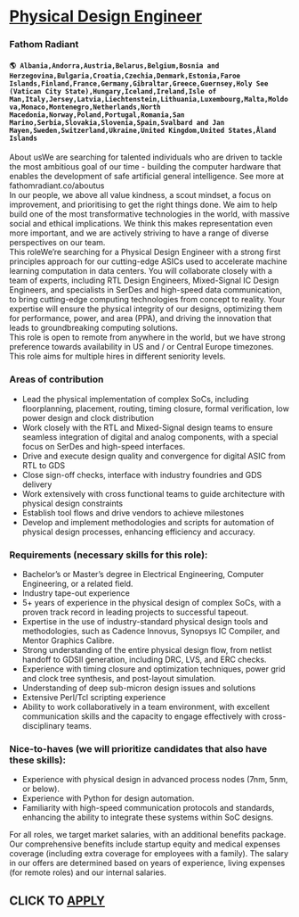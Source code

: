 # [Physical Design Engineer](https://www.remotewlb.com/apply/physical-design-engineer-46235)  
### Fathom Radiant  
#### `🌎 Albania,Andorra,Austria,Belarus,Belgium,Bosnia and Herzegovina,Bulgaria,Croatia,Czechia,Denmark,Estonia,Faroe Islands,Finland,France,Germany,Gibraltar,Greece,Guernsey,Holy See (Vatican City State),Hungary,Iceland,Ireland,Isle of Man,Italy,Jersey,Latvia,Liechtenstein,Lithuania,Luxembourg,Malta,Moldova,Monaco,Montenegro,Netherlands,North Macedonia,Norway,Poland,Portugal,Romania,San Marino,Serbia,Slovakia,Slovenia,Spain,Svalbard and Jan Mayen,Sweden,Switzerland,Ukraine,United Kingdom,United States,Åland Islands`  
About usWe are searching for talented individuals who are driven to tackle the most ambitious goal of our time - building the computer hardware that enables the development of safe artificial general intelligence. See more at fathomradiant.co/aboutus  
In our people, we above all value kindness, a scout mindset, a focus on improvement, and prioritising to get the right things done. We aim to help build one of the most transformative technologies in the world, with massive social and ethical implications. We think this makes representation even more important, and we are actively striving to have a range of diverse perspectives on our team.  
This roleWe’re searching for a Physical Design Engineer with a strong first principles approach for our cutting-edge ASICs used to accelerate machine learning computation in data centers. You will collaborate closely with a team of experts, including RTL Design Engineers, Mixed-Signal IC Design Engineers, and specialists in SerDes and high-speed data communication, to bring cutting-edge computing technologies from concept to reality. Your expertise will ensure the physical integrity of our designs, optimizing them for performance, power, and area (PPA), and driving the innovation that leads to groundbreaking computing solutions.  
This role is open to remote from anywhere in the world, but we have strong preference towards availability in US and / or Central Europe timezones.  
This role aims for multiple hires in different seniority levels.

### Areas of contribution

  * Lead the physical implementation of complex SoCs, including floorplanning, placement, routing, timing closure, formal verification, low power design and clock distribution
  * Work closely with the RTL and Mixed-Signal design teams to ensure seamless integration of digital and analog components, with a special focus on SerDes and high-speed interfaces.
  * Drive and execute design quality and convergence for digital ASIC from RTL to GDS
  * Close sign-off checks, interface with industry foundries and GDS delivery
  * Work extensively with cross functional teams to guide architecture with physical design constraints
  * Establish tool flows and drive vendors to achieve milestones
  * Develop and implement methodologies and scripts for automation of physical design processes, enhancing efficiency and accuracy.

### Requirements (necessary skills for this role):

  * Bachelor’s or Master’s degree in Electrical Engineering, Computer Engineering, or a related field.
  * Industry tape-out experience
  * 5+ years of experience in the physical design of complex SoCs, with a proven track record in leading projects to successful tapeout.
  * Expertise in the use of industry-standard physical design tools and methodologies, such as Cadence Innovus, Synopsys IC Compiler, and Mentor Graphics Calibre.
  * Strong understanding of the entire physical design flow, from netlist handoff to GDSII generation, including DRC, LVS, and ERC checks.
  * Experience with timing closure and optimization techniques, power grid and clock tree synthesis, and post-layout simulation.
  * Understanding of deep sub-micron design issues and solutions
  * Extensive Perl/Tcl scripting experience
  * Ability to work collaboratively in a team environment, with excellent communication skills and the capacity to engage effectively with cross-disciplinary teams.

### Nice-to-haves (we will prioritize candidates that also have these skills):

  * Experience with physical design in advanced process nodes (7nm, 5nm, or below).
  * Experience with Python for design automation.
  * Familiarity with high-speed communication protocols and standards, enhancing the ability to integrate these systems within SoC designs.

For all roles, we target market salaries, with an additional benefits package. Our comprehensive benefits include startup equity and medical expenses coverage (including extra coverage for employees with a family). The salary in our offers are determined based on years of experience, living expenses (for remote roles) and our internal salaries.  
## CLICK TO [APPLY](https://www.remotewlb.com/apply/physical-design-engineer-46235)

